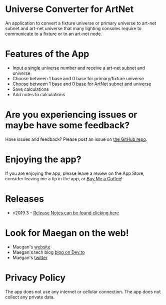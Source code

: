# Universe Converter for ArtNet

An application to convert a fixture universe or primary universe to art-net subnet and art-net universe that many lighting consoles require to communicate to a fixture or to an art-net node.

# Features of the App

- Input a single universe number and receive a art-net subnet and universe
- Choose between 1 base and 0 base for primary/fixture universe
- Choose between 1 base and 0 base for ArtNet subnet and universe
- Save calculations
- Add notes to calculations

# Are you experiencing issues or maybe have some feedback?

Have issues and feedback? Please post an issue on [the GitHub repo](https://github.com/maeganjwilson/artnet-converter/issues).

# Enjoying the app?

If you are enjoying the app, please leave a review on the App Store, consider leaving me a tip in the app, or [Buy Me a Coffee](https://www.buymeacoffee.com/mwilsonapps)!

# Releases

- v2019.3 - [Release Notes can be found clicking here]()

# Look for Maegan on the web!

- Maegan's [website](https://maeganwilson.com)
- Maegan's tech blog [blog on Dev.to](https://dev.to/maeganwilson_)
- Maegan's [twitter](https://twitter.com/maeganwilson_)

# Privacy Policy

The app does not use any internet or cellular connection. The app does not collect any private data.
